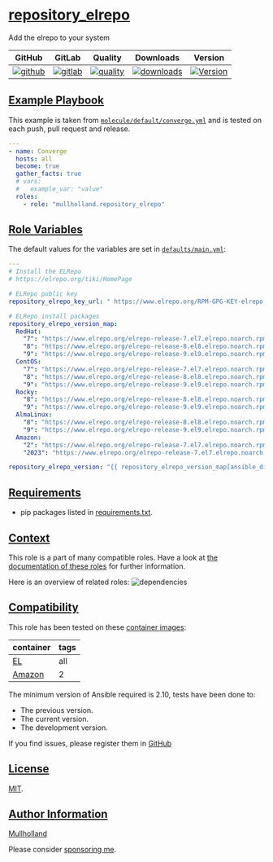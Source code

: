 # [repository_elrepo](#repository_elrepo)

Add the elrepo to your system

|GitHub|GitLab|Quality|Downloads|Version|
|------|------|-------|---------|-------|
|[![github](https://github.com/mullholland/ansible-role-repository_elrepo/workflows/Ansible%20Molecule/badge.svg)](https://github.com/mullholland/ansible-role-repository_elrepo/actions)|[![gitlab](https://gitlab.com/opensourceunicorn/ansible-role-repository_elrepo/badges/master/pipeline.svg)](https://gitlab.com/opensourceunicorn/ansible-role-repository_elrepo)|[![quality](https://img.shields.io/ansible/quality/58831)](https://galaxy.ansible.com/mullholland/repository_elrepo)|[![downloads](https://img.shields.io/ansible/role/d/58831)](https://galaxy.ansible.com/mullholland/repository_elrepo)|[![Version](https://img.shields.io/github/release/mullholland/ansible-role-repository_elrepo.svg)](https://github.com/mullholland/ansible-role-repository_elrepo/releases/)|

## [Example Playbook](#example-playbook)

This example is taken from [`molecule/default/converge.yml`](https://github.com/mullholland/ansible-role-repository_elrepo/blob/master/molecule/default/converge.yml) and is tested on each push, pull request and release.

```yaml
---
- name: Converge
  hosts: all
  become: true
  gather_facts: true
  # vars:
  #   example_var: "value"
  roles:
    - role: "mullholland.repository_elrepo"
```


## [Role Variables](#role-variables)

The default values for the variables are set in [`defaults/main.yml`](https://github.com/mullholland/ansible-role-repository_elrepo/blob/master/defaults/main.yml):

```yaml
---
# Install the ELRepo
# https://elrepo.org/tiki/HomePage

# ELRepo public key
repository_elrepo_key_url: " https://www.elrepo.org/RPM-GPG-KEY-elrepo.org"

# ELRepo install packages
repository_elrepo_version_map:
  RedHat:
    "7": "https://www.elrepo.org/elrepo-release-7.el7.elrepo.noarch.rpm"
    "8": "https://www.elrepo.org/elrepo-release-8.el8.elrepo.noarch.rpm"
    "9": "https://www.elrepo.org/elrepo-release-9.el9.elrepo.noarch.rpm"
  CentOS:
    "7": "https://www.elrepo.org/elrepo-release-7.el7.elrepo.noarch.rpm"
    "8": "https://www.elrepo.org/elrepo-release-8.el8.elrepo.noarch.rpm"
    "9": "https://www.elrepo.org/elrepo-release-9.el9.elrepo.noarch.rpm"
  Rocky:
    "8": "https://www.elrepo.org/elrepo-release-8.el8.elrepo.noarch.rpm"
    "9": "https://www.elrepo.org/elrepo-release-9.el9.elrepo.noarch.rpm"
  AlmaLinux:
    "8": "https://www.elrepo.org/elrepo-release-8.el8.elrepo.noarch.rpm"
    "9": "https://www.elrepo.org/elrepo-release-9.el9.elrepo.noarch.rpm"
  Amazon:
    "2": "https://www.elrepo.org/elrepo-release-7.el7.elrepo.noarch.rpm"
    "2023": "https://www.elrepo.org/elrepo-release-7.el7.elrepo.noarch.rpm"

repository_elrepo_version: "{{ repository_elrepo_version_map[ansible_distribution][ansible_distribution_major_version] }}"
```

## [Requirements](#requirements)

- pip packages listed in [requirements.txt](https://github.com/mullholland/ansible-role-repository_elrepo/blob/master/requirements.txt).


## [Context](#context)

This role is a part of many compatible roles. Have a look at [the documentation of these roles](https://mullholland.net) for further information.

Here is an overview of related roles:
![dependencies](https://raw.githubusercontent.com/mullholland/ansible-role-repository_elrepo/png/requirements.png "Dependencies")

## [Compatibility](#compatibility)

This role has been tested on these [container images](https://hub.docker.com/u/mullholland):

|container|tags|
|---------|----|
|[EL](https://hub.docker.com/repository/docker/mullholland/docker-centos-systemd/general)|all|
|[Amazon](https://hub.docker.com/repository/docker/mullholland/docker-amazonlinux-systemd/general)|2|

The minimum version of Ansible required is 2.10, tests have been done to:

- The previous version.
- The current version.
- The development version.

If you find issues, please register them in [GitHub](https://github.com/mullholland/ansible-role-repository_elrepo/issues)

## [License](#license)

[MIT](https://github.com/mullholland/ansible-role-repository_elrepo/blob/master/LICENSE).

## [Author Information](#author-information)

[Mullholland](https://mullholland.net)

Please consider [sponsoring me](https://github.com/sponsors/mullholland).
